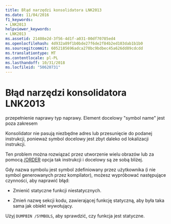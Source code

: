 ```yaml
---
title: Błąd narzędzi konsolidatora LNK2013
ms.date: 11/04/2016
f1_keywords:
- LNK2013
helpviewer_keywords:
- LNK2013
ms.assetid: 21408e2d-3f56-4d1f-a031-00df70785ed4
ms.openlocfilehash: 4d932a89f1b0bde27f6de2f84b2ed103dab1b1b0
ms.sourcegitcommit: 6052185696adca270bc9bdbec45a626dd89cdcdd
ms.translationtype: MT
ms.contentlocale: pl-PL
ms.lasthandoff: 10/31/2018
ms.locfileid: "50620731"
---
```

# <a name="linker-tools-error-lnk2013"></a>Błąd narzędzi konsolidatora LNK2013

przepełnienie naprawy typ naprawy. Element docelowy "symbol name" jest poza zakresem

Konsolidator nie pasują niezbędne adres lub przesunięcie do podanej instrukcji, ponieważ symbol docelowy jest zbyt daleko od lokalizacji instrukcji.

Ten problem można rozwiązać przez utworzenie wielu obrazów lub za pomocą [/ORDER](../../build/reference/order-put-functions-in-order.md) opcja tak instrukcji i docelowy są ze sobą bliżej.

Gdy nazwa symbolu jest symbol zdefiniowany przez użytkownika (i nie symbol generowanych przez kompilator), możesz wypróbować następujące czynności, aby naprawić błąd:

- Zmienić statyczne funkcji niestatycznych.

- Zmień nazwę sekcji kodu, zawierającej funkcję statyczną, aby była taka sama jak obiekt wywołujący.

Użyj `DUMPBIN /SYMBOLS`, aby sprawdzić, czy funkcja jest statyczne.